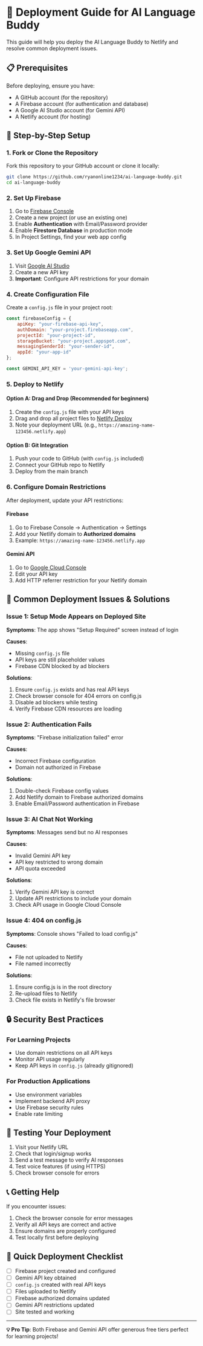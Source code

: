 # 🚀 Deployment Guide for AI Language Buddy

This guide will help you deploy the AI Language Buddy to Netlify and resolve common deployment issues.

## 📋 Prerequisites

Before deploying, ensure you have:
- A GitHub account (for the repository)
- A Firebase account (for authentication and database)
- A Google AI Studio account (for Gemini API)
- A Netlify account (for hosting)

## 🔧 Step-by-Step Setup

### 1. Fork or Clone the Repository

Fork this repository to your GitHub account or clone it locally:

```bash
git clone https://github.com/ryanonline1234/ai-language-buddy.git
cd ai-language-buddy
```

### 2. Set Up Firebase

1. Go to [Firebase Console](https://console.firebase.google.com)
2. Create a new project (or use an existing one)
3. Enable **Authentication** with Email/Password provider
4. Enable **Firestore Database** in production mode
5. In Project Settings, find your web app config

### 3. Set Up Google Gemini API

1. Visit [Google AI Studio](https://makersuite.google.com/app/apikey)
2. Create a new API key
3. **Important**: Configure API restrictions for your domain

### 4. Create Configuration File

Create a `config.js` file in your project root:

```javascript
const firebaseConfig = {
    apiKey: "your-firebase-api-key",
    authDomain: "your-project.firebaseapp.com",
    projectId: "your-project-id",
    storageBucket: "your-project.appspot.com",
    messagingSenderId: "your-sender-id",
    appId: "your-app-id"
};

const GEMINI_API_KEY = 'your-gemini-api-key';
```

### 5. Deploy to Netlify

#### Option A: Drag and Drop (Recommended for beginners)

1. Create the `config.js` file with your API keys
2. Drag and drop all project files to [Netlify Deploy](https://app.netlify.com/drop)
3. Note your deployment URL (e.g., `https://amazing-name-123456.netlify.app`)

#### Option B: Git Integration

1. Push your code to GitHub (with `config.js` included)
2. Connect your GitHub repo to Netlify
3. Deploy from the main branch

### 6. Configure Domain Restrictions

After deployment, update your API restrictions:

#### Firebase
1. Go to Firebase Console → Authentication → Settings
2. Add your Netlify domain to **Authorized domains**
3. Example: `https://amazing-name-123456.netlify.app`

#### Gemini API
1. Go to [Google Cloud Console](https://console.cloud.google.com/apis/credentials)
2. Edit your API key
3. Add HTTP referrer restriction for your Netlify domain

## 🚨 Common Deployment Issues & Solutions

### Issue 1: Setup Mode Appears on Deployed Site

**Symptoms**: The app shows "Setup Required" screen instead of login

**Causes**:
- Missing `config.js` file
- API keys are still placeholder values
- Firebase CDN blocked by ad blockers

**Solutions**:
1. Ensure `config.js` exists and has real API keys
2. Check browser console for 404 errors on config.js
3. Disable ad blockers while testing
4. Verify Firebase CDN resources are loading

### Issue 2: Authentication Fails

**Symptoms**: "Firebase initialization failed" error

**Causes**:
- Incorrect Firebase configuration
- Domain not authorized in Firebase

**Solutions**:
1. Double-check Firebase config values
2. Add Netlify domain to Firebase authorized domains
3. Enable Email/Password authentication in Firebase

### Issue 3: AI Chat Not Working

**Symptoms**: Messages send but no AI responses

**Causes**:
- Invalid Gemini API key
- API key restricted to wrong domain
- API quota exceeded

**Solutions**:
1. Verify Gemini API key is correct
2. Update API restrictions to include your domain
3. Check API usage in Google Cloud Console

### Issue 4: 404 on config.js

**Symptoms**: Console shows "Failed to load config.js"

**Causes**:
- File not uploaded to Netlify
- File named incorrectly

**Solutions**:
1. Ensure config.js is in the root directory
2. Re-upload files to Netlify
3. Check file exists in Netlify's file browser

## 🔒 Security Best Practices

### For Learning Projects
- Use domain restrictions on all API keys
- Monitor API usage regularly
- Keep API keys in `config.js` (already gitignored)

### For Production Applications
- Use environment variables
- Implement backend API proxy
- Use Firebase security rules
- Enable rate limiting

## 🧪 Testing Your Deployment

1. Visit your Netlify URL
2. Check that login/signup works
3. Send a test message to verify AI responses
4. Test voice features (if using HTTPS)
5. Check browser console for errors

## 📞 Getting Help

If you encounter issues:

1. Check the browser console for error messages
2. Verify all API keys are correct and active
3. Ensure domains are properly configured
4. Test locally first before deploying

## 🎯 Quick Deployment Checklist

- [ ] Firebase project created and configured
- [ ] Gemini API key obtained
- [ ] `config.js` created with real API keys
- [ ] Files uploaded to Netlify
- [ ] Firebase authorized domains updated
- [ ] Gemini API restrictions updated
- [ ] Site tested and working

---

**💡 Pro Tip**: Both Firebase and Gemini API offer generous free tiers perfect for learning projects!